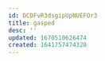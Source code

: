 ```yaml
---
id: DCDFvR3dsgipUpNUEFOr3
title: gasped
desc: ''
updated: 1670510626474
created: 1641757474320
---
```




